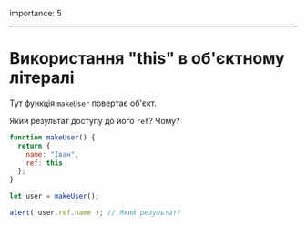 importance: 5

---

# Використання "this" в об'єктному літералі

Тут функція `makeUser` повертає об'єкт.

Який результат доступу до його `ref`? Чому?

```js
function makeUser() {
  return {
    name: "Іван",
    ref: this
  };
}

let user = makeUser();

alert( user.ref.name ); // Який результат?
```

